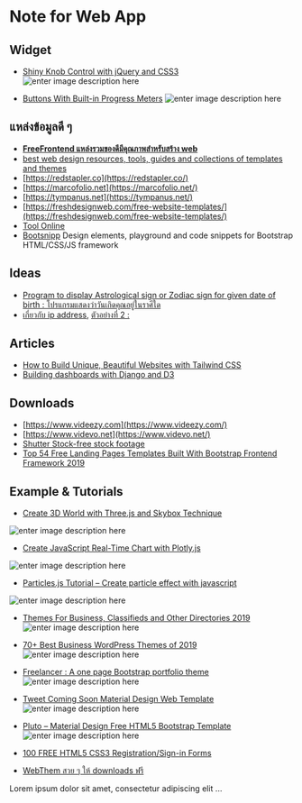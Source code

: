Note for Web App
==

## Widget

- [Shiny Knob Control with jQuery and CSS3](https://tutorialzine.com/2011/11/pretty-switches-css3-jquery)
![enter image description here](https://tutorialzine.com/media/2011/11/shiny-switch-rotation.jpg)

- [Buttons With Built-in Progress Meters](https://tutorialzine.com/2013/10/buttons-built-in-progress-meters)
![enter image description here](https://tutorialzine.com/media/2013/10/buttons_progress_meters.jpg)




## แหล่งข้อมูลดี ๆ 
- [**FreeFrontend แหล่งรวมของดีมีคุณภาพสำหรับสร้าง web**](https://freefrontend.com)
- [best web design resources, tools, guides and collections of templates and themes](https://templateflip.com/resources/)
- [https://redstapler.co](https://redstapler.co/)
- [https://marcofolio.net](https://marcofolio.net/)
- [https://tympanus.net](https://tympanus.net/)
- [https://freshdesignweb.com/free-website-templates/](https://freshdesignweb.com/free-website-templates/)
- [Tool Online](https://superdevresources.com/tools/)
- [Bootsnipp](https://bootsnipp.com/)  Design elements, playground and code snippets for Bootstrap HTML/CSS/JS framework

## Ideas
- [Program to display Astrological sign or Zodiac sign for given date of birth : โปรแกรมแสดงว่าวันเกิดคุณอยู่ในราศีใด](https://www.geeksforgeeks.org/program-display-astrological-sign-zodiac-sign-given-date-birth/)
- [เกี่ยวกับ ip address](https://netaddr.readthedocs.io/en/latest/introduction.html), [ตัวอย่างที่ 2 : ](https://www.mindphp.com/tools/checkip/index.php)


## Articles

- [How to Build Unique, Beautiful Websites with Tailwind CSS](https://www.sitepoint.com/tailwind-unique-beautiful-websites/)
- [Building dashboards with Django and D3 ](https://dreisbach.us/articles/building-dashboards-with-django-and-d3/)

## Downloads 

- [https://www.videezy.com](https://www.videezy.com/)
- [https://www.videvo.net](https://www.videvo.net/)
- [Shutter Stock-free stock footage](https://www.shutterstock.com/video/search/?irgwc=1&utm_medium=Affiliate&utm_campaign=Oxford%20Media%20Solutions&utm_source=51471&utm_term=)
- [Top 54 Free Landing Pages Templates Built With Bootstrap Frontend Framework 2019](https://colorlib.com/wp/free-bootstrap-landing-pages-templates/)

## Example & Tutorials

- [Create 3D World with Three.js and Skybox Technique](https://redstapler.co/create-3d-world-with-three-js-and-skybox-technique/)

![enter image description here](https://redstapler.co/wp-content/uploads/2019/06/3d-world-skybox-800x500.jpg)

- [Create JavaScript Real-Time Chart with Plotly.js](https://redstapler.co/javascript-realtime-chart-plotly/)

![enter image description here](https://redstapler.co/wp-content/uploads/2018/05/realtime-chart-800x500.png)

- [Particles.js Tutorial – Create particle effect with javascript](https://redstapler.co/particles-js-tutorial/)

![enter image description here](https://redstapler.co/wp-content/uploads/2018/03/particles-js-800x500.png)

- [Themes For Business, Classifieds and Other Directories 2019](https://colorlib.com/wp/best-directory-wordpress-themes/)
![enter image description here](https://colorlib.com/wp/wp-content/uploads/sites/2/directory-wordpress-themes1.jpg)

- [70+ Best Business WordPress Themes of 2019 ](https://colorlib.com/wp/best-wordpress-business-themes/)
![enter image description here](https://colorlib.com/wp/wp-content/uploads/sites/2/infinite-business-landing-page-website-theme.jpg)

- [Freelancer : A one page Bootstrap portfolio theme](https://startbootstrap.com/themes/freelancer/)
![enter image description here](https://cdn.freshdesignweb.com/wp-content/uploads/site2/free-website-templates/freelancer-screenshot.jpg)

- [Tweet Coming Soon Material Design Web Template](https://webthemez.com/demo/tweet-coming-soon-material-design-web-template/)
![enter image description here](https://cssauthor.com/wp-content/uploads/2018/01/Tweet-Coming-Soon-Material-Design-Web-Template.jpg)

- [Pluto – Material Design Free HTML5 Bootstrap Template](http://preview.graygrids.com/item/pluto-material-design-bootstrap-html-template/)
![enter image description here](https://cssauthor.com/wp-content/uploads/2017/12/Pluto.jpg)

- [100 FREE HTML5 CSS3 Registration/Sign-in Forms](https://www.templatemonster.com/blog/html5-css3-registration-forms/)
- [WebThem สวย ๆ ให้ downloads ฟรี](https://webthemez.com/tag/free/page/11/)

<div class="w3-panel w3-sand w3-leftbar">  
<p><i class="fa fa-quote-right w3-xxlarge w3-opacity"></i>  
<span class="w3-serif w3-xlarge">  
Lorem ipsum dolor sit amet, consectetur adipiscing elit ...</span></p>  
</div>
<!--stackedit_data:
eyJoaXN0b3J5IjpbMjU1NjE0NjM3LDk0ODA0NjA0MCw1MTg4Nz
MxOTgsMTkwNzY4OTA4Myw1MTM3Nzk5NzUsLTE5OTY5MTA3NDEs
MjAxOTc3MjA4NiwtMTQzOTg2MDYxNywxMDM4NzY0NzcyLC0xOT
M1NjQyMDk0LC02NTQ3Njc3ODcsMTU3MTg2MTQxMCwtNDU5MjY2
MzgsNTczNTg0NDY2LC0xODM0NzY1NDQ2LC01MzM5MTUyMjRdfQ
==
-->